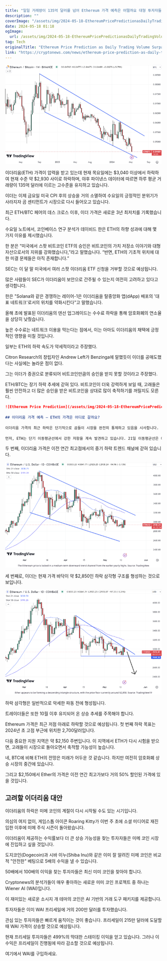 ```yaml
---
title: "일일 거래량이 135억 달러를 넘어 Ethereum 가격 예측은 어떨까요 대형 투자자들이 ETH를 많이 모으고 있나요"
description: ""
coverImage: "/assets/img/2024-05-18-EthereumPricePredictionasDailyTradingVolumeSurpasses135BillionAreWhalesAccumulatingETH_thumbnail.png"
date: 2024-05-18 01:18
ogImage: 
  url: /assets/img/2024-05-18-EthereumPricePredictionasDailyTradingVolumeSurpasses135BillionAreWhalesAccumulatingETH_thumbnail.png
tag: Tech
originalTitle: "Ethereum Price Prediction as Daily Trading Volume Surpasses $13.5 Billion – Are Whales Accumulating ETH?"
link: "https://cryptonews.com/news/ethereum-price-prediction-as-daily-trading-volume-surpasses-13-5-billion-are-whales-accumulating-eth.htm"
---
```



![Ethereum Price Prediction](/assets/img/2024-05-18-EthereumPricePredictionasDailyTradingVolumeSurpasses135BillionAreWhalesAccumulatingETH_thumbnail.png)

이더리움(ETH) 가격이 압력을 받고 있는데 현재 목요일에는 $3,040 이상에서 하락하여 현재 수준 약 $2,930 사이로 하락하며, 야후 파이낸스 데이터에 따르면 하루 평균 거래량이 135억 달러에 이르는 고수준을 유지하고 있습니다.

이더는 이제 금요일 미국 CPI 후의 상승을 거의 소멸하여 수요일의 긍정적인 분위기가 사라지자 곰 센티먼트가 시장으로 다시 들어오고 있습니다.

<div class="content-ad"></div>

최근 ETH/BTC 페어의 데스 크로스 이후, 이더 가격은 새로운 3년 최저치를 기록했습니다.

수요일 노트에서, 코인베이스 연구 분석가 데이비드 한은 ETH의 하향 성과에 대해 몇 가지 이유를 제시했습니다.

한 분은 “미국에서 스팟 비트코인 ETF의 승인은 비트코인의 가치 저장소 이야기와 대형 자산으로서의 지위를 강화했습니다,”라고 말했습니다. “반면, ETH의 기초적 위치에 대한 미결 문제들은 아직 존재합니다.”

SEC는 이 달 말 미국에서 여러 스팟 이더리움 ETF 신청을 거부할 것으로 예상됩니다.

<div class="content-ad"></div>

많은 사람들이 SEC가 이더리움이 보안으로 간주될 수 있는지 여전히 고려하고 있다고 생각합니다. 

한은 "Solana와 같은 경쟁하는 레이어-1은 이더리움을 탈중앙화 앱(dApp) 배포의 '대표 네트워크'로서의 위치를 약화시킨다"고 말했습니다.

올해 초에 발표된 이더리움의 덴선 업그레이드는 수수료 하락을 통해 암호화폐의 연소율을 상당히 낮췄습니다.

높은 수수료는 네트워크 이용을 막는다는 점에서, 이는 아마도 이더리움의 채택에 긍정적인 영향을 미칠 것입니다.

<div class="content-ad"></div>

일부는 ETH의 하락 속도가 약세적이라고 주장했다.

Citron Research의 창립자인 Andrew Left가 Benzinga에 말했듯이 이더를 공매도했다는 사실에는 놀라운 점이 없다.

그는 이더가 증권으로 분류되어 비트코인만큼의 승인을 받지 못할 것이라고 주장했다.

ETH/BTC는 장기 하락 추세에 갇혀 있다. 비트코인이 더욱 강력하게 보일 때, 고래들은 훨씬 안전하고 더 많은 승인을 받은 비트코인을 상대로 많이 축적하기를 꺼릴지도 모른다.

<div class="content-ad"></div>

```markdown
![Ethereum Price Prediction](/assets/img/2024-05-18-EthereumPricePredictionasDailyTradingVolumeSurpasses135BillionAreWhalesAccumulatingETH_0.png)

## 이더리움 가격 예측 – ETH의 가격은 어디로 갈까요?

이더리움 가격의 최근 하락은 단기적으로 곰들이 시장을 완전히 통제하고 있음을 시사합니다.

먼저, ETH는 단기 이동평균선에서 강한 저항을 계속 발견하고 있습니다. 21일 이동평균선은 이번 주에 돌파하지 못한 주요 장애물이었습니다.
```

<div class="content-ad"></div>

두 번째, 이더리움 가격은 이전 연간 최고점에서의 중기 하락 트렌드 채널에 갇혀 있습니다.

![Image 2](/assets/img/2024-05-18-EthereumPricePredictionasDailyTradingVolumeSurpasses135BillionAreWhalesAccumulatingETH_2.png)

세 번째로, 이더는 현재 가격 바닥이 약 $2,850인 하락 삼각형 구조를 형성하는 것으로 보입니다.

<div class="content-ad"></div>

![Ethereum Price Prediction](/assets/img/2024-05-18-EthereumPricePredictionasDailyTradingVolumeSurpasses135BillionAreWhalesAccumulatingETH_3.png)

하락 삼각형은 일반적으로 악세한 파동 전에 형성됩니다.

트레이더들은 또한 10월 이후 유지되어 온 상승 추세를 주목해야 합니다.

Ethereum 가격은 최근 저점 아래로 하락할 것으로 예상됩니다. 첫 번째 하락 목표는 2024년 초 고점 부근에 위치한 2,700달러입니다.

<div class="content-ad"></div>

다음 중요한 지원 지역은 약 $2,150 주변입니다. 이 지역에서 ETH가 다시 시험을 받으면, 고래들이 시장으로 돌아오면서 축적할 가능성이 높습니다.

네, BTC에 비해 ETH의 전망은 미래가 어두운 것 같습니다. 하지만 여전히 암호화폐 상승 시장의 중간에 있습니다.

그리고 $2,150에서 Ether의 가격은 이전 연간 최고가보다 거의 50% 할인된 가격에 있을 것입니다.

## 고려할 이더리움 대안

<div class="content-ad"></div>

이더리움의 하락은 미메 코인의 계절이 다시 시작될 수도 있는 시기입니다.

의심의 여지 없이, 게임스톱 아이콘 Roaring Kitty가 이번 주 초에 소셜 미디어로 재진입한 이후에 미메 주식 시즌이 돌아왔습니다.

이더리움이 제공하는 수익률보다 더 큰 상승 가능성을 찾는 투자자들은 미메 코인 시장에 진입하고 싶을 것입니다.

도지코인(Dogecoin)과 시바 이누(Shiba Inu)와 같은 이미 잘 알려진 미메 코인은 비교적 "안전한" 베팅으로 5배의 수익을 낼 수 있습니다.

<div class="content-ad"></div>

50배에서 100배의 이익을 찾는 투자자들은 최신 미미 코인을 찾아야 합니다.

Cryptonews의 분석가들이 매우 좋아하는 새로운 미미 코인 프로젝트 중 하나는 Wiener AI (WAI)입니다.

이 재미있는 새로운 소시지 개 테마의 코인은 AI 기반의 거래 도구 패키지를 제공합니다.

투자자들은 이미 WAI 프리세일에 거의 200만 달러를 투자했습니다.

<div class="content-ad"></div>

관심 있는 투자자들은 빠르게 움직이는 것이 좋습니다. 프리세일이 215만 달러에 도달할 때 WAI 가격이 상승할 것으로 예상됩니다.

현재 프리세일 투자자들은 499%의 막대한 스테이킹 이익을 얻고 있습니다. 그러나 이 수익은 프리세일이 진행됨에 따라 감소할 것으로 예상됩니다.

여기에서 WAI를 구입하세요.